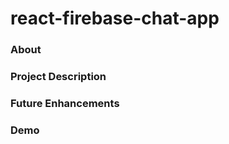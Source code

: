 # react-firebase-chat-app


<h3>About</h3>

<h3>Project Description</h3>

<h3>Future Enhancements</h3>

<h3>Demo</h3>